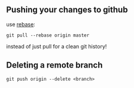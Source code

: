 ## Pushing your changes to github
use [rebase](http://www.git-scm.com/book/de/Git-Branching-Rebasing):

    git pull --rebase origin master

instead of just pull for a clean git history!

## Deleting a remote branch

    git push origin --delete <branch>
